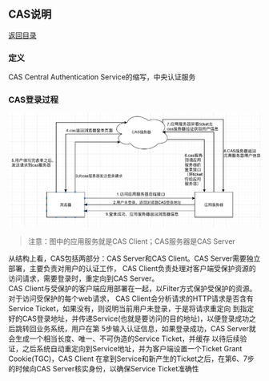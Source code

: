 ## CAS说明
[返回目录](../index.md)

### 定义
CAS Central Authentication Service的缩写，中央认证服务

### CAS登录过程
![alt text](../../../resources/img/CAS登录过程.png)  
> 注意：图中的应用服务就是CAS Client；CAS服务器是CAS Server  

从结构上看，CAS包括两部分：CAS Server和CAS Client。CAS Server需要独立部署，主要负责对用户的认证工作，
CAS Client负责处理对客户端受保护资源的访问请求，需要登录时，重定向到CAS Server。  
CAS Client与受保护的客户端应用部署在一起，以Filter方式保护受保护的资源。对于访问受保护的每个web请求，
CAS Client会分析请求的HTTP请求是否含有Service Ticket，如果没有，则说明当前用户未登录，于是将请求重定向
到指定好的CAS登录地址，并传递Service(也就是要访问的目的地址)，以便登录成功之后跳转回业务系统，用户在第
5步输入认证信息，如果登录成功，CAS Server就会生成一个相当长度、唯一、不可伪造的Service Ticket，并缓存
以待后续验证，之后系统自动重定向到Service地址，并为客户端设置一个Ticket Grant Cookie(TGC)，CAS Client
在拿到Service和新产生的Ticket之后，在第6、7步的时候向CAS Server核实身份，以确保Service Ticket准确性
